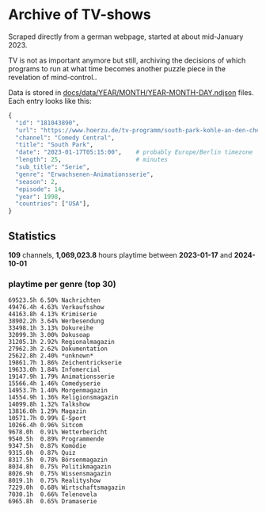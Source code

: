 # Archive of TV-shows

Scraped directly from a german webpage, started at about mid-January 2023.

TV is not as important anymore but still, archiving the decisions of which programs to run at what time
becomes another puzzle piece in the revelation of mind-control.. 

Data is stored in [docs/data/YEAR/MONTH/YEAR-MONTH-DAY.ndjson](docs/data/) files. 
Each entry looks like this:

```python
{
  "id": "181043890", 
  "url": "https://www.hoerzu.de/tv-programm/south-park-kohle-an-den-chefkoch/bid_181043890/", 
  "channel": "Comedy Central", 
  "title": "South Park", 
  "date": "2023-01-17T05:15:00",    # probably Europe/Berlin timezone 
  "length": 25,                     # minutes 
  "sub_title": "Serie", 
  "genre": "Erwachsenen-Animationsserie", 
  "season": 2, 
  "episode": 14, 
  "year": 1998, 
  "countries": ["USA"],
}
```

## Statistics

**109** channels, **1,069,023.8** hours playtime between **2023-01-17** and **2024-10-01**


### playtime per genre (top 30)

    69523.5h 6.50% Nachrichten
    49476.4h 4.63% Verkaufsshow
    44163.8h 4.13% Krimiserie
    38902.2h 3.64% Werbesendung
    33498.1h 3.13% Dokureihe
    32099.3h 3.00% Dokusoap
    31205.1h 2.92% Regionalmagazin
    27962.3h 2.62% Dokumentation
    25622.8h 2.40% *unknown*
    19861.7h 1.86% Zeichentrickserie
    19633.0h 1.84% Infomercial
    19147.9h 1.79% Animationsserie
    15566.4h 1.46% Comedyserie
    14953.7h 1.40% Morgenmagazin
    14554.9h 1.36% Religionsmagazin
    14099.8h 1.32% Talkshow
    13816.0h 1.29% Magazin
    10571.7h 0.99% E-Sport
    10266.4h 0.96% Sitcom
    9678.0h  0.91% Wetterbericht
    9540.5h  0.89% Programmende
    9347.5h  0.87% Komödie
    9315.0h  0.87% Quiz
    8317.5h  0.78% Börsenmagazin
    8034.8h  0.75% Politikmagazin
    8026.9h  0.75% Wissensmagazin
    8019.1h  0.75% Realityshow
    7229.0h  0.68% Wirtschaftsmagazin
    7030.1h  0.66% Telenovela
    6965.8h  0.65% Dramaserie
